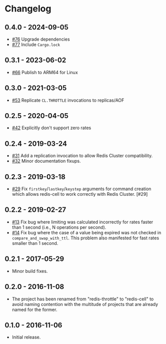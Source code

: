 # Changelog

## 0.4.0 - 2024-09-05
* [#76](https://github.com/brandur/redis-cell/pull/76) Upgrade dependencies
* [#77](https://github.com/brandur/redis-cell/pull/77) Include `Cargo.lock`

## 0.3.1 - 2023-06-02
* [#66](https://github.com/brandur/redis-cell/pull/66) Publish to ARM64 for Linux

## 0.3.0 - 2021-03-05
* [#53](https://github.com/brandur/redis-cell/pull/53) Replicate `CL.THROTTLE` invocations to replicas/AOF

## 0.2.5 - 2020-04-05
* [#42](https://github.com/brandur/redis-cell/pull/42) Explicitly don't support zero rates

## 0.2.4 - 2019-03-24
* [#31](https://github.com/brandur/redis-cell/pull/31) Add a replication invocation to allow Redis Cluster compatibility.
* [#32](https://github.com/brandur/redis-cell/pull/32) Minor documentation fixups.

## 0.2.3 - 2019-03-18
* [#29](https://github.com/brandur/redis-cell/pull/29) Fix `firstkey`/`lastkey`/`keystep` arguments for command creation which allows redis-cell to work correctly with Redis Cluster. [#29]

## 0.2.2 - 2019-02-27
* [#13](https://github.com/brandur/redis-cell/pull/13) Fix bug where limiting was calculated incorrectly for rates faster than 1 second (i.e., N operations per second).
* [#14](https://github.com/brandur/redis-cell/pull/14) Fix bug where the case of a value being expired was not checked in `compare_and_swap_with_ttl`. This problem also manifested for fast rates smaller than 1 second.

## 0.2.1 - 2017-05-29
* Minor build fixes.

## 0.2.0 - 2016-11-08
* The project has been renamed from "redis-throttle" to "redis-cell" to avoid naming contention with the multitude of projects that are already named for the former.

## 0.1.0 - 2016-11-06
* Initial release.

<!--
# vim: set tw=0:
-->
